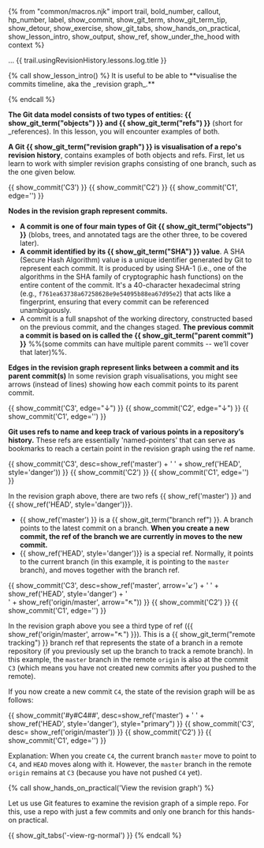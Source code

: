 {% from "common/macros.njk" import trail, bold_number, callout, hp_number, label, show_commit, show_git_term, show_git_term_tip, show_detour, show_exercise, show_git_tabs, show_hands_on_practical, show_lesson_intro, show_output, show_ref, show_under_the_hood with context %}

<span id="prereqs"></span>
<span id="outcomes">...</span>
<span id="title">{{ trail.usingRevisionHistory.lessons.log.title }}</span>

<div id="body">
{% call show_lesson_intro() %}
It is useful to be able to **visualise the commits timeline, aka the _revision graph_.**

{% endcall %}

**The Git data model consists of two types of entities: {{ show_git_term("objects") }} and {{ show_git_term("refs") }}** (short for _references). In this lesson, you will encounter examples of both.

**A Git {{ show_git_term("revision graph") }} is visualisation of a repo's revision history**, contains examples of both objects and refs. First, let us learn to work with simpler revision graphs consisting of one branch, such as the one given below.


{{ show_commit('C3') }}
{{ show_commit('C2') }}
{{ show_commit('C1', edge='') }}
<p/>

**Nodes in the revision graph represent commits.**

* **A commit is one of four main types of Git {{ show_git_term("objects") }}** (blobs, trees, and annotated tags are the other three, to be covered later).
* **A commit identified by its {{ show_git_term("SHA") }} value**. A SHA (Secure Hash Algorithm) value is a unique identifier generated by Git to represent each commit. It is produced by using SHA-1 (i.e., one of the algorithms in the SHA family of cryptographic hash functions) on the entire content of the commit. It's a 40-character hexadecimal string (e.g., `f761ea63738a67258628e9e54095b88ea67d95e2`) that acts like a fingerprint, ensuring that every commit can be referenced unambiguously.
* A commit is a full snapshot of the working directory, constructed based on the previous commit, and the  changes staged. **The previous commit a commit is based on is called the {{ show_git_term("parent commit") }}** %%(some commits can have multiple parent commits -- we’ll cover that later)%%.

**Edges in the revision graph represent links between a commit and its parent commit(s)** In some revision graph visualisations, you might see arrows (instead of lines) showing how each commit points to its parent commit.

{{ show_commit('C3', edge="↓") }}
{{ show_commit('C2', edge="↓") }}
{{ show_commit('C1', edge='') }}
<p/>

**Git uses refs to name and keep track of various points in a repository’s history.** These refs are essentially 'named-pointers' that can serve as bookmarks to reach a certain point in the revision graph using the ref name.

{{ show_commit('C3', desc=show_ref('master') + ' ' + show_ref('HEAD', style='danger')) }}
{{ show_commit('C2') }}
{{ show_commit('C1', edge='') }}
<p/>

In the revision graph above, there are two refs {{ show_ref('master') }} and {{ show_ref('HEAD', style='danger')}}.

* {{ show_ref('master') }} is a {{ show_git_term("branch ref") }}. A branch points to the latest commit on a branch. **When you create a new commit, the ref of the branch we are currently in moves to the new commit.**
* {{ show_ref('HEAD', style='danger')}} is a special ref. Normally, it points to the current branch (in this example, it is pointing to the `master` branch), and moves together with the branch ref.

{{ show_commit('C3', desc=show_ref('master', arrow='↙') + ' ' + show_ref('HEAD', style='danger') + '<br>' + show_ref('origin/master', arrow="↖")) }}
{{ show_commit('C2') }}
{{ show_commit('C1', edge='') }}
<p/>

In the revision graph above you see a third type of ref ({{ show_ref('origin/master', arrow="↖") }}). This is a {{ show_git_term("remote tracking") }} branch ref that represents the state of a branch in a remote repository (if you previously set up the branch to track a remote branch). In this example, the `master` branch in the remote `origin` is also at the commit `C3` (which means you have not created new commits after you pushed to the remote).

If you now create a new commit `C4`, the state of the revision graph will be as follows:

{{ show_commit('#y#C4##', desc=show_ref('master') + ' ' + show_ref('HEAD', style='danger'), style="primary") }}
{{ show_commit('C3', desc= show_ref('origin/master')) }}
{{ show_commit('C2') }}
{{ show_commit('C1', edge='') }}
<p/>

Explanation: When you create `C4`, the current branch `master` move to point to `C4`, and `HEAD` moves along with it. However, the `master` branch in the remote `origin` remains at `C3` (because you have not pushed `C4` yet).

{% call show_hands_on_practical('View the revision graph')  %}

Let us use Git features to examine the revision graph of a simple repo. For this, use a repo with just a few commits and only one branch for this hands-on practical.

{{ show_git_tabs('-view-rg-normal') }}
{% endcall %}

</div>
<div id="extras">
</div>
